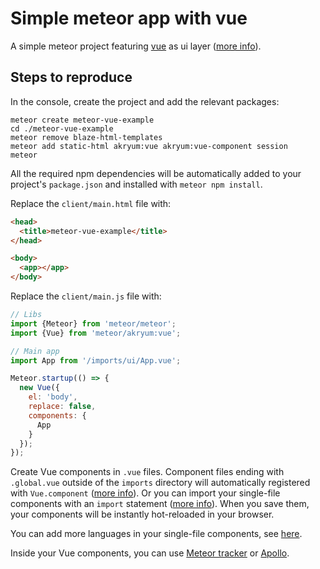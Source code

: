 # Simple meteor app with vue

A simple meteor project featuring [vue](https://vuejs.org/) as ui layer ([more info](https://github.com/Akryum/meteor-vue-component)).

## Steps to reproduce

In the console, create the project and add the relevant packages:

    meteor create meteor-vue-example
    cd ./meteor-vue-example
    meteor remove blaze-html-templates
    meteor add static-html akryum:vue akryum:vue-component session
    meteor

All the required npm dependencies will be automatically added to your project's `package.json` and installed with `meteor npm install`.

Replace the `client/main.html` file with:

```html
<head>
  <title>meteor-vue-example</title>
</head>

<body>
  <app></app>
</body>
```

Replace the `client/main.js` file with:

```javascript
// Libs
import {Meteor} from 'meteor/meteor';
import {Vue} from 'meteor/akryum:vue';

// Main app
import App from '/imports/ui/App.vue';

Meteor.startup(() => {
  new Vue({
    el: 'body',
    replace: false,
    components: {
      App
    }
  });
});
```

Create Vue components in `.vue` files. Component files ending with `.global.vue` outside of the `imports` directory will automatically registered with `Vue.component` ([more info](https://github.com/Akryum/meteor-vue-component/tree/master/packages/vue-component#global-vue-components)). Or you can import your single-file components with an `import` statement ([more info](https://github.com/Akryum/meteor-vue-component/tree/master/packages/vue-component#manual-import)). When you save them, your components will be instantly hot-reloaded in your browser.

You can add more languages in your single-file components, see [here](https://github.com/Akryum/meteor-vue-component/tree/master/packages/vue-component#language-packages).

Inside your Vue components, you can use [Meteor tracker](https://github.com/Akryum/meteor-vue-component/tree/master/packages/vue#usage) or [Apollo](https://github.com/Akryum/meteor-vue-component/tree/master/packages/vue-apollo#installation).
